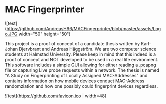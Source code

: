 # MAC Fingerprinter
![test](https://github.com/AndreasH96/MACFingerprinter/blob/master/assets/Logo.JPG  width="50" height="50")


This project is a proof of concept of a candidate thesis written by Karl-Johan Djervbrant and Andreas Häggström. We are two computer science students at Halmstad University. Please keep in mind that this indeed is a proof of concept and NOT developed to be used in a real life environment. 
This software includes a simple GUI allowing for either reading a .pcapng file or capturing Live probe requests within a network.
The thesis is named "A Study on Fingerprinting of Locally Assigned MAC-Addresses" and contains information on how  mobile  devices conduct MAC-Address randomziation and  how one possibly could fingerprint devices regardless.

![test](https://github.com/favicon.ico | width=48)
